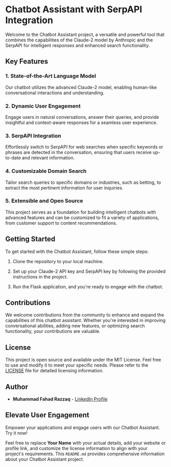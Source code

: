 # Chatbot Assistant with SerpAPI Integration

Welcome to the Chatbot Assistant project, a versatile and powerful tool that combines the capabilities of the Claude-2 model by Anthropic and the SerpAPI for intelligent responses and enhanced search functionality.

## Key Features

### 1. State-of-the-Art Language Model

Our chatbot utilizes the advanced Claude-2 model, enabling human-like conversational interactions and understanding.

### 2. Dynamic User Engagement

Engage users in natural conversations, answer their queries, and provide insightful and context-aware responses for a seamless user experience.

### 3. SerpAPI Integration

Effortlessly switch to SerpAPI for web searches when specific keywords or phrases are detected in the conversation, ensuring that users receive up-to-date and relevant information.

### 4. Customizable Domain Search

Tailor search queries to specific domains or industries, such as betting, to extract the most pertinent information for user inquiries.

### 5. Extensible and Open Source

This project serves as a foundation for building intelligent chatbots with advanced features and can be customized to fit a variety of applications, from customer support to content recommendations.

## Getting Started

To get started with the Chatbot Assistant, follow these simple steps:

1. Clone the repository to your local machine.
   
2. Set up your Claude-2 API key and SerpAPI key by following the provided instructions in the project.

3. Run the Flask application, and you're ready to engage with the chatbot.

## Contributions

We welcome contributions from the community to enhance and expand the capabilities of this chatbot assistant. Whether you're interested in improving conversational abilities, adding new features, or optimizing search functionality, your contributions are valuable.

## License

This project is open source and available under the MIT License. Feel free to use and modify it to meet your specific needs. Please refer to the [LICENSE](LICENSE) file for detailed licensing information.

## Author

- **Muhammad Fahad Razzaq** - [LinkedIn Profile](https://www.linkedin.com/in/m-fahad-razzaq/)

## Elevate User Engagement

Empower your applications and engage users with our Chatbot Assistant. Try it now!

Feel free to replace **Your Name** with your actual details, add your website or profile link, and customize the license information to align with your project's requirements. This `README.md` provides comprehensive information about your Chatbot Assistant project.
